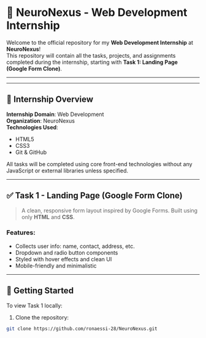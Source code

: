 # 🧠 NeuroNexus - Web Development Internship

Welcome to the official repository for my **Web Development Internship** at **NeuroNexus**!  
This repository will contain all the tasks, projects, and assignments completed during the internship, starting with **Task 1: Landing Page (Google Form Clone)**.

---      
   
   

---

## 📌 Internship Overview
  
**Internship Domain**: Web Development  
**Organization**: NeuroNexus  
**Technologies Used**:  
- HTML5  
- CSS3  
- Git & GitHub  

All tasks will be completed using core front-end technologies without any JavaScript or external libraries unless specified.

---

## ✅ Task 1 - Landing Page (Google Form Clone)

> A clean, responsive form layout inspired by Google Forms. Built using only **HTML** and **CSS**.

### Features:
- Collects user info: name, contact, address, etc.
- Dropdown and radio button components
- Styled with hover effects and clean UI
- Mobile-friendly and minimalistic

---

## 🚀 Getting Started

To view Task 1 locally:

1. Clone the repository:
```bash
git clone https://github.com/ronaessi-28/NeuroNexus.git
